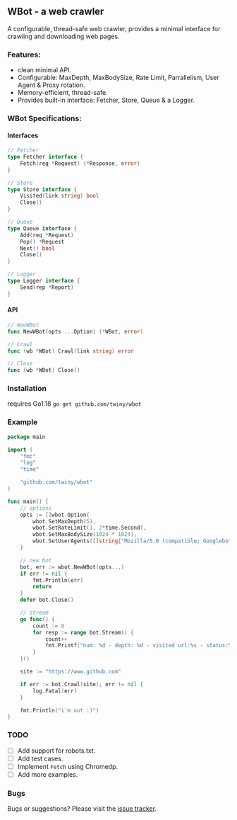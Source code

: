 ## WBot - a web crawler

A configurable, thread-safe web crawler, provides a minimal interface for crawling and downloading web pages.

### Features:
- clean minimal API.
- Configurable: MaxDepth, MaxBodySize, Rate Limit, Parrallelism,  User Agent & Proxy rotation.
- Memory-efficient, thread-safe.
- Provides built-in interface: Fetcher, Store, Queue & a Logger.

### WBot Specifications:

#### Interfaces
```go
// Fetcher
type Fetcher interface {
	Fetch(req *Request) (*Response, error)
}

// Store
type Store interface {
	Visited(link string) bool
	Close()
}

// Queue
type Queue interface {
	Add(req *Request)
	Pop() *Request
	Next() bool
	Close()
}

// Logger
type Logger interface {
	Send(rep *Report)
}
```

#### API
```go
// NewWBot
func NewWBot(opts ...Option) (*WBot, error)

// Crawl
func (wb *WBot) Crawl(link string) error

// Close
func (wb *WBot) Close() 
```

### Installation
requires Go1.18
`go get github.com/twiny/wbot`

### Example
```go
package main

import (
	"fmt"
	"log"
	"time"

	"github.com/twiny/wbot"
)

func main() {
	// options
	opts := []wbot.Option{
		wbot.SetMaxDepth(5),
		wbot.SetRateLimit(1, 2*time.Second),
		wbot.SetMaxBodySize(1024 * 1024),
		wbot.SetUserAgents([]string{"Mozilla/5.0 (compatible; Googlebot/2.1; +http://www.google.com/bot.html)"}),
	}

	// new bot
	bot, err := wbot.NewWBot(opts...)
	if err != nil {
		fmt.Println(err)
		return
	}
	defer bot.Close()

	// stream
	go func() {
		count := 0
		for resp := range bot.Stream() {
			count++
			fmt.Printf("num: %d - depth: %d - visited url:%s - status:%d - body len: %d\n", count, resp.Depth, resp.URL.String(), resp.Status, len(resp.Body))
		}
	}()

	site := "https://www.github.com"

	if err := bot.Crawl(site); err != nil {
		log.Fatal(err)
	}

	fmt.Println("i'm out :)")
}
```

### TODO
- [ ] Add support for robots.txt.
- [ ] Add test cases.
- [ ] Implement `Fetch` using Chromedp.
- [ ] Add more examples.

### Bugs
Bugs or suggestions? Please visit the [issue tracker](https://github.com/twiny/wbot/issues).
